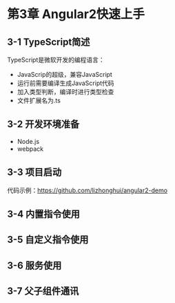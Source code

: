 # 第3章 Angular2快速上手

## 3-1 TypeScript简述

TypeScript是微软开发的编程语言：

- JavaScrip的超级，兼容JavaScript
- 运行前需要编译生成JavaScript代码
- 加入类型判断，编译时进行类型检查
- 文件扩展名为.ts

## 3-2 开发环境准备

- Node.js
- webpack

## 3-3 项目启动

代码示例：https://github.com/lizhonghui/angular2-demo

## 3-4 内置指令使用

## 3-5 自定义指令使用

## 3-6 服务使用

## 3-7 父子组件通讯

